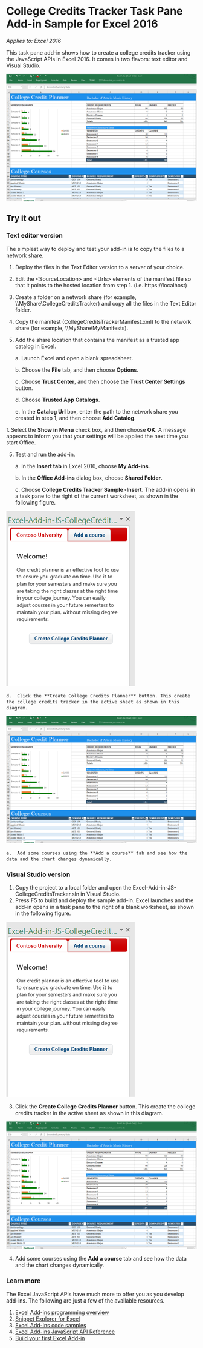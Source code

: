 # College Credits Tracker Task Pane Add-in Sample for Excel 2016

_Applies to: Excel 2016_

This task pane add-in shows how to create a college credits tracker using the JavaScript APIs in Excel 2016. It comes in two flavors: text editor and Visual Studio.

![College Credits Tracker Sample](images/CollegeCreditsTracker_tracker.PNG)

## Try it out
### Text editor version

The simplest way to deploy and test your add-in is to copy the files to a network share.

1.  Deploy the files in the Text Editor version to a server of your choice.
2.  Edit the \<SourceLocation\> and \<Urls\> elements of the manifest file so that it points to the hosted location from step 1. (i.e. https://localhost)
2.  Create a folder on a network share (for example, \\\MyShare\CollegeCreditsTracker) and copy all the files in the Text Editor folder.
3.  Copy the manifest (CollegeCreditsTrackerManifest.xml) to the network share (for example, \\\MyShare\MyManifests).
4.  Add the share location that contains the manifest as a trusted app catalog in Excel.

    a.  Launch Excel and open a blank spreadsheet.

    b.  Choose the **File** tab, and then choose **Options**.

    c.  Choose **Trust Center**, and then choose the **Trust Center Settings** button.

    d.  Choose **Trusted App Catalogs**.

    e.  In the **Catalog Url** box, enter the path to the network share you created in step 1, and then choose **Add Catalog**.

   f.  Select the **Show in Menu** check box, and then choose **OK**. A message appears to inform you that your settings will be applied the next time you start Office.

5.  Test and run the add-in.

    a.  In the **Insert tab** in Excel 2016, choose **My Add-ins**.

    b.  In the **Office Add-ins** dialog box, choose **Shared Folder**.

    c.  Choose **College Credits Tracker Sample**>**Insert**. The add-in opens in a task pane to the right of the current worksheet, as shown in the following figure.

   ![College Credits Tracker Sample](images/CollegeCreditsTracker_taskpane.PNG)

    d.  Click the **Create College Credits Planner** button. This create the college credits tracker in the active sheet as shown in this diagram.

  ![College Credits Tracker Sample](images/CollegeCreditsTracker_tracker.PNG)

    e.  Add some courses using the **Add a course** tab and see how the data and the chart changes dynamically.

### Visual Studio version
1.  Copy the project to a local folder and open the Excel-Add-in-JS-CollegeCreditsTracker.sln in Visual Studio.
2.  Press F5 to build and deploy the sample add-in. Excel launches and the add-in opens in a task pane to the right of a blank worksheet, as shown in the following figure.

  ![College Credits Tracker Sample](images/CollegeCreditsTracker_taskpane.PNG)

3.  Click the **Create College Credits Planner** button. This create the college credits tracker in the active sheet as shown in this diagram.

  ![College Credits Tracker Sample](images/CollegeCreditsTracker_tracker.PNG)

4. Add some courses using the **Add a course** tab and see how the data and the chart changes dynamically.


### Learn more

The Excel JavaScript APIs have much more to offer you as you develop add-ins. The following are just a few of the available resources.

1.  [Excel Add-ins programming overview](https://github.com/OfficeDev/office-js-docs/blob/master/excel/excel-add-ins-programming-overview.md)
2.  [Snippet Explorer for Excel](http://officesnippetexplorer.azurewebsites.net/#/snippets/excel)
3.  [Excel Add-ins code samples](https://github.com/OfficeDev/office-js-docs/blob/master/excel/excel-add-ins-code-samples.md)
4.  [Excel Add-ins JavaScript API Reference](https://github.com/OfficeDev/office-js-docs/blob/master/excel/excel-add-ins-javascript-reference.md)
5.  [Build your first Excel Add-in](https://github.com/OfficeDev/office-js-docs/blob/master/excel/build-your-first-excel-add-in.md)